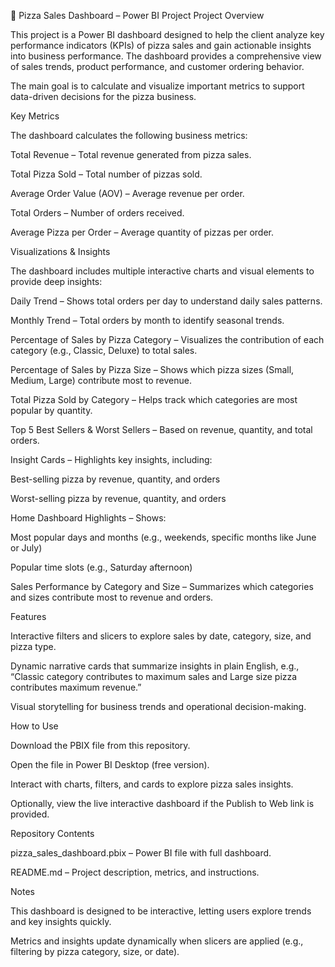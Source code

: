 🍕 Pizza Sales Dashboard – Power BI Project
Project Overview

This project is a Power BI dashboard designed to help the client analyze key performance indicators (KPIs) of pizza sales and gain actionable insights into business performance. The dashboard provides a comprehensive view of sales trends, product performance, and customer ordering behavior.

The main goal is to calculate and visualize important metrics to support data-driven decisions for the pizza business.

Key Metrics

The dashboard calculates the following business metrics:

Total Revenue – Total revenue generated from pizza sales.

Total Pizza Sold – Total number of pizzas sold.

Average Order Value (AOV) – Average revenue per order.

Total Orders – Number of orders received.

Average Pizza per Order – Average quantity of pizzas per order.

Visualizations & Insights

The dashboard includes multiple interactive charts and visual elements to provide deep insights:

Daily Trend – Shows total orders per day to understand daily sales patterns.

Monthly Trend – Total orders by month to identify seasonal trends.

Percentage of Sales by Pizza Category – Visualizes the contribution of each category (e.g., Classic, Deluxe) to total sales.

Percentage of Sales by Pizza Size – Shows which pizza sizes (Small, Medium, Large) contribute most to revenue.

Total Pizza Sold by Category – Helps track which categories are most popular by quantity.

Top 5 Best Sellers & Worst Sellers – Based on revenue, quantity, and total orders.

Insight Cards – Highlights key insights, including:

Best-selling pizza by revenue, quantity, and orders

Worst-selling pizza by revenue, quantity, and orders

Home Dashboard Highlights – Shows:

Most popular days and months (e.g., weekends, specific months like June or July)

Popular time slots (e.g., Saturday afternoon)

Sales Performance by Category and Size – Summarizes which categories and sizes contribute most to revenue and orders.

Features

Interactive filters and slicers to explore sales by date, category, size, and pizza type.

Dynamic narrative cards that summarize insights in plain English, e.g., “Classic category contributes to maximum sales and Large size pizza contributes maximum revenue.”

Visual storytelling for business trends and operational decision-making.

How to Use

Download the PBIX file from this repository.

Open the file in Power BI Desktop (free version).

Interact with charts, filters, and cards to explore pizza sales insights.

Optionally, view the live interactive dashboard if the Publish to Web link is provided.

Repository Contents

pizza_sales_dashboard.pbix – Power BI file with full dashboard.

README.md – Project description, metrics, and instructions.

Notes

This dashboard is designed to be interactive, letting users explore trends and key insights quickly.

Metrics and insights update dynamically when slicers are applied (e.g., filtering by pizza category, size, or date).

